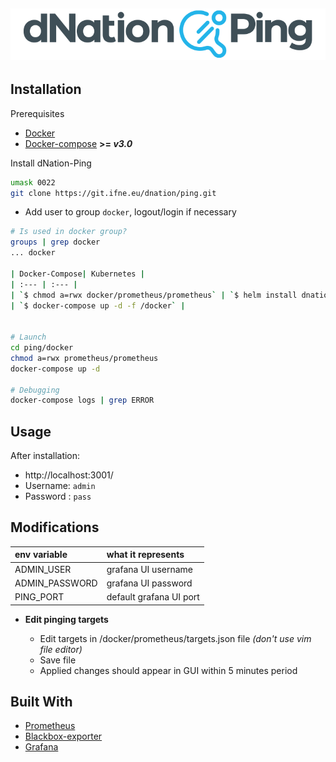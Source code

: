 ![alt text](../images/dNPing_logo.png "dNation Ping logo")
-

## Installation
Prerequisites

* [Docker](https://www.docker.com/)
* [Docker-compose](https://docs.docker.com/compose/) **>= *v3.0***

Install dNation-Ping

```bash
umask 0022
git clone https://git.ifne.eu/dnation/ping.git
```

* Add user to group `docker`, logout/login if necessary

```bash
# Is used in docker group?
groups | grep docker
... docker

| Docker-Compose| Kubernetes |
| :--- | :--- |
| `$ chmod a=rwx docker/prometheus/prometheus` | `$ helm install dnation-ping ./k8s` |
| `$ docker-compose up -d -f /docker` |


# Launch
cd ping/docker
chmod a=rwx prometheus/prometheus
docker-compose up -d

# Debugging
docker-compose logs | grep ERROR
```

## Usage
After installation:
* http://localhost:3001/
* Username: `admin`
* Password : `pass`

## Modifications

| env variable | what it represents |
| :--- | :--- |
| ADMIN_USER | grafana UI username |
| ADMIN_PASSWORD | grafana UI password |
| PING_PORT | default grafana UI port |

* **Edit pinging targets**

    - Edit targets in /docker/prometheus/targets.json file *(don't use vim file editor)*
    - Save file
    - Applied changes should appear in GUI within 5 minutes period
    
## Built With

* [Prometheus](https://prometheus.io/)
* [Blackbox-exporter](https://github.com/prometheus/blackbox_exporter/blob/master/README.md)
* [Grafana](https://grafana.com/)
